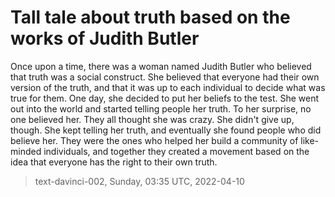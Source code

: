 # Tall tale about truth based on the works of Judith Butler



Once upon a time, there was a woman named Judith Butler who believed that truth was a social construct. She believed that everyone had their own version of the truth, and that it was up to each individual to decide what was true for them. One day, she decided to put her beliefs to the test. She went out into the world and started telling people her truth. To her surprise, no one believed her. They all thought she was crazy. She didn't give up, though. She kept telling her truth, and eventually she found people who did believe her. They were the ones who helped her build a community of like-minded individuals, and together they created a movement based on the idea that everyone has the right to their own truth.

> text-davinci-002, Sunday, 03:35 UTC, 2022-04-10
